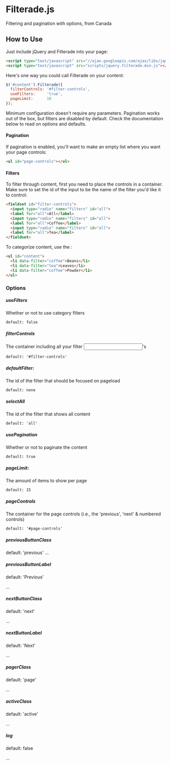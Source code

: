 # Filterade.js

Filtering and pagination with options, from Canada

## How to Use

Just include jQuery and Filterade into your page:

```html
<script type="text/javascript" src="//ajax.googleapis.com/ajax/libs/jquery/1.10.2/jquery.min.js"></script>
<script type="text/javascript" src="scripts/jquery.filterade.min.js"></script>
```


Here's one way you could call Filterade on your content:

```js
$('#content').Filterade({
  filterControls: '#filter-controls',
  useFilters:     'true',
  pageLimit:      10
});
```


Minimum configuration doesn't require any parameters. Pagination works out of the box, but filters are disabled by default. Check the documentation below to read on options and defaults.


#### Pagination

If pagination is enabled, you'll want to make an empty list where you want your page controls:

```html
<ul id="page-controls"></ul>
```


#### Filters

To filter through content, first you need to place the controls in a container. Make sure to set the id of the input to be the name of the filter you'd like it to control:

```html
<fieldset id="filter-controls">
  <input type="radio" name="filters" id="all">
  <label for="all">All</label>
  <input type="radio" name="filters" id="all">
  <label for="all">Coffee</label>
  <input type="radio" name="filters" id="all">
  <label for="all">Tea</label>
</fieldset>
```

To categorize content, use the :

```html
<ul id="content">
  <li data-filter="coffee">Beans</li>
  <li data-filter="tea">Leaves</li>
  <li data-filter="coffee">Powder</li>
</ul>
```


### Options

##### useFilters
Whether or not to use category filters
```
default: false
```
##### filterControls       
The container including all your filter <input>'s
```
default: '#filter-controls'
```
##### defaultFilter:        
The id of the filter that should be focused on pageload
```
default: none
```
##### selectAll
The id of the filter that shows all content
```
default: 'all'
```
##### usePagination
Whether or not to paginate the content
```
default: true
```
##### pageLimit:
The amount of items to show per page
```
default: 15
```
##### pageControls
The container for the page controls (i.e., the 'previous', 'next' &amp; numbered controls)
```
default: '#page-controls'
```
##### previousButtonClass
default: 'previous'
...

##### previousButtonLabel
default: 'Previous'

...

##### nextButtonClass
default: 'next'

...

##### nextButtonLabel
default: 'Next'

...

##### pagerClass
default: 'page'

...

##### activeClass
default: 'active' 

...

##### log
default: false

...
